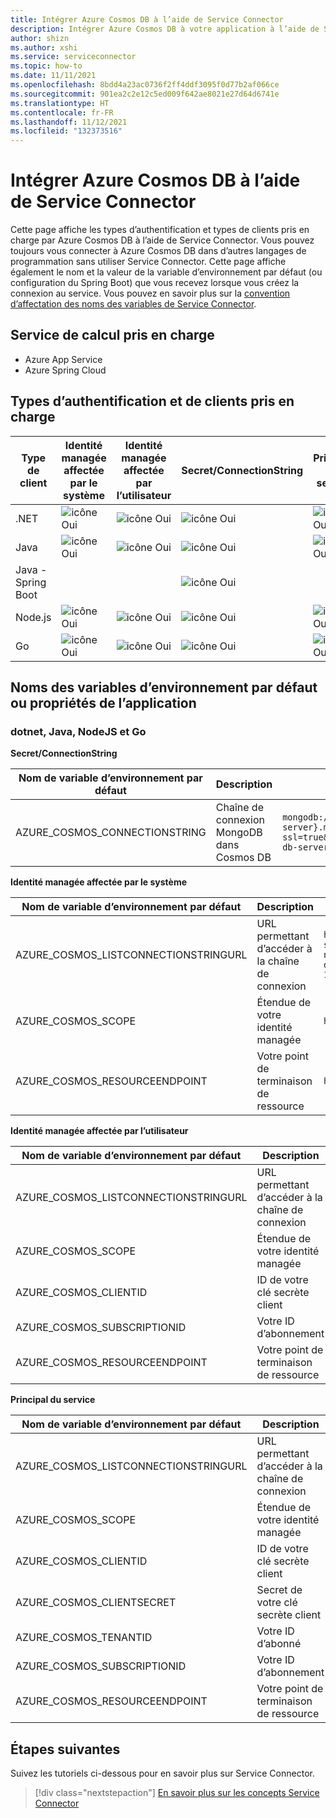 ```yaml
---
title: Intégrer Azure Cosmos DB à l’aide de Service Connector
description: Intégrer Azure Cosmos DB à votre application à l’aide de Service Connector
author: shizn
ms.author: xshi
ms.service: serviceconnector
ms.topic: how-to
ms.date: 11/11/2021
ms.openlocfilehash: 8bdd4a23ac0736f2ff4ddf3095f0d77b2af066ce
ms.sourcegitcommit: 901ea2c2e12c5ed009f642ae8021e27d64d6741e
ms.translationtype: HT
ms.contentlocale: fr-FR
ms.lasthandoff: 11/12/2021
ms.locfileid: "132373516"
---
```

# <a name="integrate-azure-cosmos-db-with-service-connector"></a>Intégrer Azure Cosmos DB à l’aide de Service Connector

Cette page affiche les types d’authentification et types de clients pris en charge par Azure Cosmos DB à l’aide de Service Connector. Vous pouvez toujours vous connecter à Azure Cosmos DB dans d’autres langages de programmation sans utiliser Service Connector. Cette page affiche également le nom et la valeur de la variable d’environnement par défaut (ou configuration du Spring Boot) que vous recevez lorsque vous créez la connexion au service. Vous pouvez en savoir plus sur la [convention d’affectation des noms des variables de Service Connector](concept-service-connector-internals.md).

## <a name="supported-compute-service"></a>Service de calcul pris en charge

- Azure App Service
- Azure Spring Cloud

## <a name="supported-authentication-types-and-client-types"></a>Types d’authentification et de clients pris en charge

| Type de client | Identité managée affectée par le système | Identité managée affectée par l’utilisateur | Secret/ConnectionString | Principal de service |
| --- | --- | --- | --- | --- |
| .NET | ![icône Oui](./media/green-check.png) | ![icône Oui](./media/green-check.png) | ![icône Oui](./media/green-check.png) | ![icône Oui](./media/green-check.png) |
| Java  | ![icône Oui](./media/green-check.png) | ![icône Oui](./media/green-check.png) | ![icône Oui](./media/green-check.png) | ![icône Oui](./media/green-check.png) |
| Java - Spring Boot | | | ![icône Oui](./media/green-check.png) | |
| Node.js | ![icône Oui](./media/green-check.png) | ![icône Oui](./media/green-check.png) | ![icône Oui](./media/green-check.png) | ![icône Oui](./media/green-check.png) |
| Go | ![icône Oui](./media/green-check.png) | ![icône Oui](./media/green-check.png) | ![icône Oui](./media/green-check.png) | ![icône Oui](./media/green-check.png) |


## <a name="default-environment-variable-names-or-application-properties"></a>Noms des variables d’environnement par défaut ou propriétés de l’application

### <a name="dotnet-java-nodejs-and-go"></a>dotnet, Java, NodeJS et Go

**Secret/ConnectionString**

| Nom de variable d’environnement par défaut | Description | Valeur d'exemple |
| --- | --- | --- |
| AZURE_COSMOS_CONNECTIONSTRING | Chaîne de connexion MongoDB dans Cosmos DB | `mongodb://{mango-db-admin-user}:{********}@{mango-db-server}.mongo.cosmos.azure.com:10255/?ssl=true&replicaSet=globaldb&retrywrites=false&maxIdleTimeMS=120000&appName=@{mango-db-server}@` |

**Identité managée affectée par le système**

| Nom de variable d’environnement par défaut | Description | Valeur d'exemple |
| --- | --- | --- |
| AZURE_COSMOS_LISTCONNECTIONSTRINGURL | URL permettant d’accéder à la chaîne de connexion | `https://management.azure.com/subscriptions/{your-subscription-id}/resourceGroups/{your-resource-group-name}/providers/Microsoft.DocumentDB/databaseAccounts/{your-database-server}/listConnectionStrings?api-version=2021-04-15` |
| AZURE_COSMOS_SCOPE | Étendue de votre identité managée | `https://management.azure.com/.default` |
| AZURE_COSMOS_RESOURCEENDPOINT | Votre point de terminaison de ressource| `https://{your-database-server}.documents.azure.com:443/` |

**Identité managée affectée par l’utilisateur**

| Nom de variable d’environnement par défaut | Description | Valeur d'exemple |
| --- | --- | --- |
| AZURE_COSMOS_LISTCONNECTIONSTRINGURL | URL permettant d’accéder à la chaîne de connexion | `https://management.azure.com/subscriptions/{your-subscription-id}/resourceGroups/{your-resource-group-name}/providers/Microsoft.DocumentDB/databaseAccounts/{your-database-server}/listConnectionStrings?api-version=2021-04-15` |
| AZURE_COSMOS_SCOPE | Étendue de votre identité managée | `https://management.azure.com/.default` |
| AZURE_COSMOS_CLIENTID | ID de votre clé secrète client | `{client-id}` |
| AZURE_COSMOS_SUBSCRIPTIONID | Votre ID d’abonnement | `{your-subscription-id}` |
| AZURE_COSMOS_RESOURCEENDPOINT | Votre point de terminaison de ressource| `https://{your-database-server}.documents.azure.com:443/` |

**Principal du service**

| Nom de variable d’environnement par défaut | Description | Valeur d'exemple |
| --- | --- | --- |
| AZURE_COSMOS_LISTCONNECTIONSTRINGURL | URL permettant d’accéder à la chaîne de connexion | `https://management.azure.com/subscriptions/{your-subscription-id}/resourceGroups/{your-resource-group-name}/providers/Microsoft.DocumentDB/databaseAccounts/{your-database-server}/listConnectionStrings?api-version=2021-04-15` |
| AZURE_COSMOS_SCOPE | Étendue de votre identité managée | `https://management.azure.com/.default` |
| AZURE_COSMOS_CLIENTID | ID de votre clé secrète client | `{client-id}` |
| AZURE_COSMOS_CLIENTSECRET | Secret de votre clé secrète client | `{client-secret}` |
| AZURE_COSMOS_TENANTID | Votre ID d’abonné | `{tenant-id}` |
| AZURE_COSMOS_SUBSCRIPTIONID | Votre ID d’abonnement | `{your-subscription-id}` |
| AZURE_COSMOS_RESOURCEENDPOINT | Votre point de terminaison de ressource| `https://{your-database-server}.documents.azure.com:443/` |

## <a name="next-steps"></a>Étapes suivantes

Suivez les tutoriels ci-dessous pour en savoir plus sur Service Connector.

> [!div class="nextstepaction"]
> [En savoir plus sur les concepts Service Connector](./concept-service-connector-internals.md)

